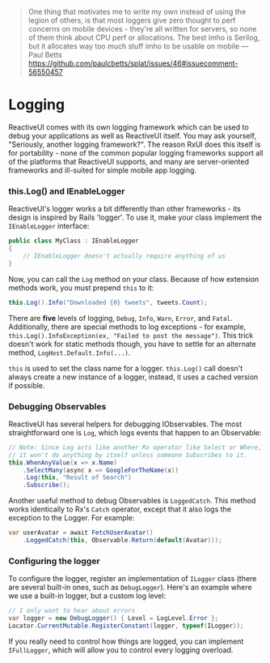 > One thing that motivates me to write my own instead of using the legion of others, is that most loggers give zero thought to perf concerns on mobile devices - they're all written for servers, so none of them think about CPU perf or allocations. The best imho is Serilog, but it allocates way too much stuff imho to be usable on mobile — Paul Betts https://github.com/paulcbetts/splat/issues/46#issuecomment-56550457

# Logging

ReactiveUI comes with its own logging framework which can be used to debug
your applications as well as ReactiveUI itself. You may ask yourself,
"Seriously, another logging framework?". The reason RxUI does this itself is
for portability - none of the common popular logging frameworks support all of
the platforms that ReactiveUI supports, and many are server-oriented
frameworks and ill-suited for simple mobile app logging.

### this.Log() and IEnableLogger

ReactiveUI's logger works a bit differently than other frameworks - its
design is inspired by Rails 'logger'. To use it, make your class implement the
`IEnableLogger` interface:

```cs
public class MyClass : IEnableLogger
{
    // IEnableLogger doesn't actually require anything of us
}
```

Now, you can call the `Log` method on your class. Because of how extension
methods work, you must prepend `this` to it:

```cs
this.Log().Info("Downloaded {0} tweets", tweets.Count);
```

There are **five** levels of logging, `Debug`, `Info`, `Warn`, `Error`, and
`Fatal`. Additionally, there are special methods to log exceptions - for
example, `this.Log().InfoException(ex, "Failed to post the message")`. This 
trick doesn't work for static methods though, you have to settle for an
alternate method, `LogHost.Default.Info(...)`.

`this` is used to set the class name for a logger. `this.Log()` call doesn't always 
create a new instance of a logger, instead, it uses a cached version if possible.

### Debugging Observables

ReactiveUI has several helpers for debugging IObservables. The most
straightforward one is `Log`, which logs events that happen to an Observable:

```cs
// Note: Since Log acts like another Rx operator like Select or Where,
// it won't do anything by itself unless someone Subscribes to it.
this.WhenAnyValue(x => x.Name)
    .SelectMany(async x => GoogleForTheName(x))
    .Log(this, "Result of Search")
    .Subscribe();
```

Another useful method to debug Observables is `LoggedCatch`. This method works
identically to Rx's `Catch` operator, except that it also logs the exception
to the Logger. For example:

```cs
var userAvatar = await FetchUserAvatar()
    .LoggedCatch(this, Observable.Return(default(Avatar)));
```

### Configuring the logger

To configure the logger, register an implementation of `ILogger` class (there are several built-in ones, such as `DebugLogger`). Here's an example where we use a built-in logger, but a custom log level:

```cs
// I only want to hear about errors
var logger = new DebugLogger() { Level = LogLevel.Error };
Locator.CurrentMutable.RegisterConstant(logger, typeof(ILogger));
```

If you really need to control how things are logged, you can implement
`IFullLogger`, which will allow you to control every logging overload.
